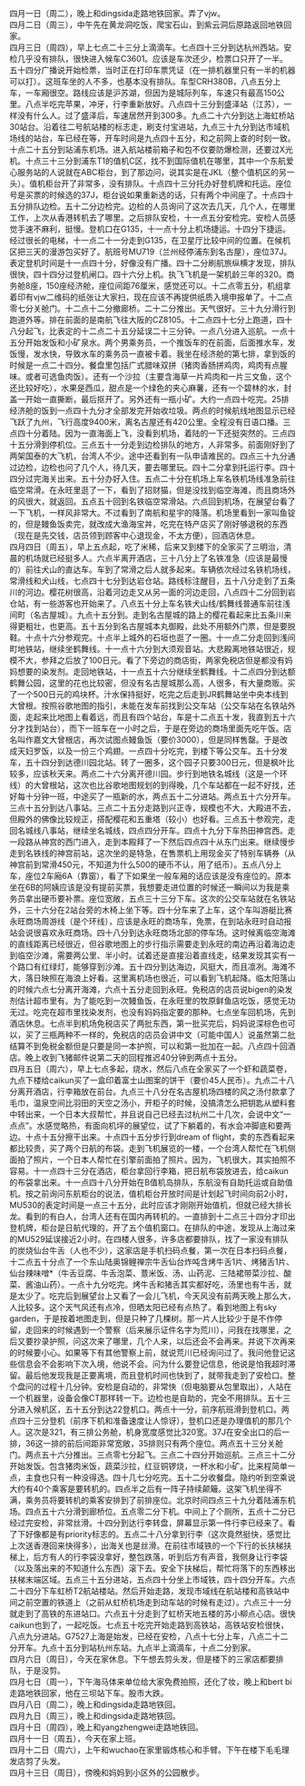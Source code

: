 四月一日（周二），晚上和dingsida走路地铁回家。弄了vjw。</br>
四月二日（周三），中午先在黄龙洞吃饭，爬宝石山，到紫云洞后原路返回地铁回家。</br>
四月三日（周四），早上七点二十三分上滴滴车。七点四十三分到达杭州西站。安检几乎没有排队，很快进入候车C3601。应该是车次还少，检票口只开了一半。五十四分广播说开始检票，当时正在打印车票凭证（在一排机器里只有一半的机器可以打）。这班车坐的人不多，也基本没有排队。车型CRH380B，八点五分上车，一车厢很空。路线应该是沪苏湖，但因为是城际列车，车速只有最高150公里。八点半吃完苹果，冲牙，行李重新放好。八点四十三分到盛泽站（江苏），一样没有什么人。过了盛泽后，车速居然开到300多。九点二十六分到达上海虹桥站30站台。沿着往二号航站楼的标志走，刷支付宝进站，九点三十九分到达市域机场线的站台，车已经在等，开车时间是九点四十五分，和之前网上查的时刻一致。十点二十五分到站浦东机场。进入航站楼前箱子和包不仅要防爆检测，还要过X光机。十点三十三分到浦东T1的值机C区，找不到国际值机在哪里，其中一个东航爱心服务站的人说就在ABC柜台，到了那边问，说其实是在JKL（整个值机区的另一头）。值机柜台开了非常多，没有排队。十点四十三分托办好登机牌和托运。座位号是买票的时候选的37J，柜台说如果重新选的话，只有两个中间座了。十点四十五分排队边检。五十二分边检完。边检的人员询问了这次去几天，几个人，在哪里工作，上次从香港转机去了哪里。之后排队安检，十一点五分安检完。安检人员感觉手速不麻利，挺慢。登机口在G135，十一点十分上机场捷运。十四分下捷运。经过很长的电梯，十一点二十一分走到G135，在卫星厅比较中间的位置。在候机区把三天的漫游包买好了。航班号MU719（兰州经停浦东到名古屋），座位37J。表定登机时间是十一点四十分，好像没有广播。四十二分刷航旅纵横才发现，排队很快，四十四分过登机闸口。四十六分上机。执飞飞机是一架机龄三年的320。商务舱8座，150座经济舱，座位间距76厘米，感觉还可以。十二点零五分，机组拿着印有vjw二维码的纸张让大家扫，现在应该不再提供纸质入境申报单了。十二点零七分关舱门。十二点十二分撤廊桥。二十二分推出。天气很好。三十九分滑行到跑道外等。排在前面的是南航飞往大阪的CZ8105。十二点四十七分上跑道，四十八分起飞，比表定的十二点二十五分延误二十三分钟。一点八分进入巡航。一点十五分开始发饭和小矿泉水。两个男乘务员，一个推饭车的在前面，后面推水车，发饭慢，发水快，导致水车的乘务员一直被卡着。我坐在经济舱的第七排，拿到饭的时候是一点二十四分。餐盘里包括广式腊味双拼（猪肉香肠拼鸡肉，鸡肉有点腥味。或者可选鱼肉饭）。还有一个沙拉（主要含海草一片鸡肉和一片三文鱼，这个还比较好吃），水果是西瓜，甜点是一个绿色的夹心麻薯，还有一个碧林的水，封盖一开始一直撕断，最后抠开了。另外还有一瓶小矿。大约一点四十吃完。25排经济舱的饭到一点四十九分才全部发完开始收垃圾。两点的时候航线地图显示已经飞跃了九州，飞行高度9400米，离名古屋还有420公里。全程没有日语口播。三点四十分着陆。因为一直海面上飞，没看到机场，着陆的一下还挺突然的。三点四十五分滑到停机位。三点五十一分走到边检排队的地方，人非常多。前面刚好到了两架国泰的大飞机，台湾人不少。途中还看到有一队申请难民的。四点三十九分通过边检，边检也问了几个人，待几天，要去哪里玩。四十二分拿到托运行李。四十四分过完海关出来。五十分办好入住。五点二十分在机场上车名铁机场线准急前往临空常滑。在永旺里逛了一下，看到了招财猫，但是没找到临空海滩，而且商场外的风很大，就返回。五点五十回到名铁临空常滑站。六点回到机场，在展望台看了一下飞机，一样风非常大。不过看到了南航和星宇的降落。机场里看到一家叫鱼锭的，但是鳗鱼饭卖完，就改成大渔海宝丼，吃完在特产店买了刚好够退税的东西（现在是先交钱，店员领到顾客中心退现金，不太方便），回酒店休息。</br>
四月四日（周五），早上五点起，吃了米稀，后来又到楼下的全家买了三明治，清晨的机场就已经挺多人。六点半离开酒店，三十八分上了名铁准急（应该是最慢的）前往犬山的直达车。车到了常滑之后人就多起来。车辆依次经过名铁机场线，常滑线和犬山线，七点四十七分到达岩仓站。路线标注醒目，五十八分走到了五条川的河边。樱花树很高，沿着河边走又从另一面的河边走回，八点四十二分回到岩仓站，有一些游客也开始来了。八点五十分上车名铁犬山线/鹤舞线普通车前往浅间町（名古屋城）。九点十五分到。走到名古屋城的路上的樱花看起来比五条川来得更粗壮，也更高。五十五分到名古屋城本丸御殿，此处不用额外门票，但是要脱鞋。十点十六分参观完。十点半上城外的石垣也逛了一圈。十一点二分走回到浅间町地铁站，继续坐鹤舞线。十一点十六分到大须观音站。大悲殿离地铁站很近，规模不大，参拜之后放了100日元。看了下旁边的商店街，两家免税店但是都没有妈妈想要的染发剂。走回地铁站，十一点五十六分继续坐鹤舞线。十二点四分到达额鹤舞公园，这里的花也比较密，但没有名古屋城那么高，人很多，有大量商贩。买了一个500日元的鸡块杯。汁水保持挺好，吃完之后走到JR鹤舞站坐中央本线到大曾根。按照谷歌地图的指引，未能在发车前找到公交车站（公交车站在名铁站外面，走起来比地图上看着远，而且有四个站台，车是十二点五十发，我直到五十六分才找到站台），而下一班车在一小时之后，于是在旁边的商场里面先吃午饭。店名叫作嘉文大曾根店，再次试图点鳗鱼饭（要价3000），但是同样售罄。于是改成天妇罗饭，以及一份三个鸡翅。一点四十分吃完，到楼下等公交车。五十分发车，五十四分到达德川园北站。转了一圈多，这个园子只要300日元，但是枫叶比较多，应该秋天来。两点二十六分离开德川园。步行到地铁名城线（这是一个环线）的大曾根站，这次也比谷歌地图规划的到得晚，几个车站都在一起不好找，还好每十分钟一班，中途买了一瓶新的水，两点五十二分进站。两点五十六分开车。三点十五分到达八事站。三点二十五分走路到兴正寺，规模也不大，大殿进不去，但殿外的佛像比较规正，搭配樱花和五重塔（较小）也好看。三点五十参观完，走回名城线八事站，继续坐名城线，四点四分开车。四点十九分下车热田神宫西。走一段路从神宫的西门进入，走到本殿拜了一下然后四点四十从东门出来。继续慢步走到名铁线的神宫前站，这次坐的是特急，在售票机上用现金买了特别车辆券（从神宫前到常滑450元，不知道为什么500的硬币不认，用了纸币）。五点八分上车，座位2车廂6A（靠窗），看了下如果坐一般车厢的话应该是没有座位的。原本坐在6B的阿姨应该是没有提前买票，我想要走进位置的时候还一瞬间以为我是乘务员拿出硬币要补票。座位宽敞，五点三十三分下车。这次的公交车站就在名铁站外，三十六分在2站台旁的木椅上坐下等。四十分车来了上车，这个车叫游艇比赛永旺商场周游线（是个环线），应该是永旺的商场车，免票，在到站永旺时自动报站会说很喜欢永旺商场。四十八分到达永旺商场北部的停车场。这时候离临空海滩的直线距离已经很近，但谷歌地图上的步行指示需要走到永旺的南边再沿着海边走到临空沙滩，需要两公里、半小时。试着还是直接沿着直线走，结果发现其实有一个路口有红绿灯，能够穿到沙滩。五十四分到达海边，风挺大，而且凛冽。海滩不大，落日映照在海浪上好看。这里离机场也很近，可以看到飞机起降。临太阳落山的时候六点七分离开海滩，六点十五分走回到永旺。免税店的店员说bigen的染发剂估计超市里有。为了能吃到一次鳗鱼饭，在永旺里的牧原鲜鱼店吃饭，感觉无功无过。吃完在超市里找染发剂，也没有妈妈指定要的那种。七点坐车回机场，先到酒店休息。七点半到机场免税店买了两批东西，第一批买完后，妈妈说深棕色也可以，买了三瓶两种不一样的，免税店的店员会讲中文（可能中国人）说虽然第二批结算不到免税金额但是只要是同一本护照，可以和第一批加在一起。八点四十回酒店。晚上收到飞猪邮件说第二天的回程推迟40分钟到两点十五分。</br>
四月五日（周六），早上七点多起，烧水，然后八点在全家买了一个虾和蔬菜卷，九点下楼给caikun买了一盒印着富士山图案的饼干（要价45人民币）。九点二十八分离开酒店，行李箱放在前台。九点三十八分在名古屋机场四楼的风之汤付款拿了毛巾，温泉空间比羽田的天空之汤小，开柜子的时候，没搞清怎么把钥匙从塑料套中转出来，一个日本大叔帮忙，并且说自己已经去过杭州二十几次，会说中文“一点点”。水感觉略热，有面向机坪的展望位，试了下躺着的，有水会冲脚底和要两边。十点十五分擦干出来。十点四十五分步行到dream of flight，卖的东西看起来都比较贵，买了两个日航的布袋。走到飞机展览的一楼，一个台湾人帮忙在飞机侧面拍了照片，一个日本人帮忙在引擎前面拍了照片。因为，飞机很大，其实拍照不容易。十一点四十三分在酒店，柜台拿回行李箱，把日航布袋放进去，给caikun的布袋拿出来。十一点四十八分开始在B值机岛排队，东航没有自助托运或自助值机。按之前询问东航柜台的说法，值机柜台开放时间是计划起飞时间向前2小时，MU530的表定时间是一点三十五分，此时应该才刚刚开始值机，但就已经大排长龙。看到的有白人，台湾人还有在国内再转机的。一直排到十二点三十四分才印出登机牌，柜台是日航代理的，开了五个值机窗口。在排队的中途，发现从上海过来的MU529延误接近2小时。在四楼人很多，许多店都要排队，找了一家没有排队的炭烧仙台牛舌（人也不少），这家店是手机扫码点餐，第一次在日本扫码点餐，十二点五十分点了一个东山陆奥锦鲤禅宗牛舌仙台炸吨含烤牛舌1片、烤猪舌1片、仙台辣味噌*（牛舌豆腐、牛舌泡菜、薏米饭、汤、山药泥、三陆裙带菜沙拉、酸菜、酱油山药）。一点十九分吃完。烤牛舌和猪舌其实都好吃，汤里也有牛舌，就是太少了。吃完后到展望台上又看了一会儿飞机，今天风没有前两天晚上那么大，人比较多。这个天气风还有点冷，但晒太阳已经有点热了。看到地图上有sky garden，于是按着地图走到，但是只种了几棵树。那一片人比较少于是不作停留，走回来的时候遇到一个警察（后来展示证件名字为荒川），问我在找哪里，之后又要抄录护照，问这次来了哪里，几个人来，以后还会不会再来。并说下次再来的时候要小心。如果等下有其他警察上前，就说荒川已经询问过了。我问他登记这些信息会不会影响下次入境，他说不会。问为什么要登记信息，他说是怕我超时滞留。最后他发现我是正要离境，而且登机时间也快到了，就带我走到了安检口。整个盘问的过程十几分钟。安检是自动的，非常快（但电脑要从包里取出），人站在一个机器里，设备会像CT那样转一下。边检也是自助的，完全不用排队。五十三分进入候机区，五十五分到达22登机口。两点十一分，前序航班滑到登机口。两点四十三分登机（前序下机和准备速度让人惊讶），登机口还是办理值机的那几个人。这次是321，有三排公务舱，机身宽度感觉比320宽。37J在安全出口的后一排，36这一排的前后间距非常宽敞，35排则只有两个座位。两点五十三分关舱门。两点五十六分推出。三点零七分起飞。三点二十四分开始巡航。三点三十二分开始发饭。包含猪肉米饭，蔬菜沙拉，红豆铜锣烧，一杯水和小矿。比来程简单一点，主食也只有一种没得选。四十几七分吃完。五十二分收餐盘。隐约听到空乘说大约有40个乘客是要转机的。四点半之后有一阵子持续颠簸。这架飞机坐得不满，乘务员将要转机的乘客安排到了前排座位。北京时间四点三十九分着陆浦东机场。四点五十六分滑到廊桥位。五点零二分下机。中间上了个厕所，五点十二分已经过完安检，非常丝滑。十四分到达行李转盘，屏幕显示第一件行李已经来了。看了下好像都是有priority标志的。五点二十八分拿到行李（这次竟然挺快，感觉比上次送香港回来快得多），出海关也是丝滑。在前往市域铁的一个下行的长扶梯扶梯上，后方有人的行李袋没拿好，整包跌落，听到后方有声音，我侧身让行李袋（以及落出来的不知道什么东西）滚下去。安全下扶梯后，帮忙将落下的东西移出扶梯末端区域。五点三十五分进站，五点四十分坐上市域铁，四十四分开车。六点二十四分下车虹桥T2航站楼站。然后开始走路，发现市域线在航站楼和高铁站中间之前空置的铁道上（之前从虹桥机场走到动车站的时候有走过）。六点三十一分就走到了高铁的东进站口。六点五十分走到了虹桥天地五楼的苏小柳点心店。很快caikun也到了，一起吃饭。七点五十吃完开始走路到高铁站，高铁站安检很快，八点九分进站。G7527上海是始发，已经在安检，八点十七分上车，八点二十二分开车。九点十五分到站杭州东站。九点半上滴滴车，十点二分到家。</br>
四月六日（周日），今天在家休息。下午想去剪头发，但是楼下的三家店都要排队，于是没剪。</br>
四月七日（周一），下午海马体来单位给大家免费拍照，还化了妆，晚上和bert bi走路地铁回家，他在三坝站下车。股市大跌。</br>
四月八日（周二），晚上和dingsida走路地铁回。</br>
四月九日（周三），晚上和dingsida走路地铁回。</br>
四月十日（周四），晚上和yangzhengwei走路地铁回。</br>
四月十一日（周五），今天在家上班。</br>
四月十二日（周六），上午和wuchao在家里锻炼核心和手臂。下午在楼下毛毛理发店剪了头发。</br>
四月十三日（周日），傍晚和妈妈到小区外的公园散步。</br>

